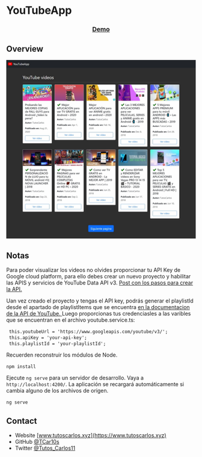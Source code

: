 # YouTubeApp

<div align="center">
  <h3>
    <a href="https://ng-youtube-app.netlify.app/" target="_blank">
      Demo
    </a>
  </h3>
</div>

## Overview

![screenshot](https://raw.githubusercontent.com/TCar10s/ng-youtube-app/main/src/assets/img/screenshot-desktop.jpeg)

## Notas

Para poder visualizar los videos no olvides proporcionar tu API Key de Google cloud platform,
para ello debes crear un nuevo proyecto y habilitar las APIS y servicios de YouTube Data API
v3.
<a href="https://www.pluginsxbmc.com/2020/09/como-crear-una-api-para-youtube.html" target="_blank">
    Post con los pasos para crear la API.
</a>

Uan vez creado el proyecto y tengas el API key, podrás generar el playlistId desde el apartado
de playlistItems que se encuentra
<a href="https://developers.google.com/youtube/v3/docs">
    en la documentacion de la API de YouTube.
</a>
Luego proporcionas tus credenciasles a las varibles que se encuentran en el archivo youtube.service.ts:
```
 this.youtubeUrl = 'https://www.googleapis.com/youtube/v3/';
 this.apiKey = 'your-api-key';
 this.playlistId = 'your-playlistId';
```

Recuerden reconstruir los módulos de Node.

```
npm install
```

Ejecute `ng serve` para un servidor de desarrollo. Vaya a `http://localhost:4200/`. La aplicación se recargará automáticamente si cambia alguno de los archivos de origen.

```
ng serve
```

## Contact

- Website [www.tutoscarlos.xyz](https://www.tutoscarlos.xyz)
- GitHub [@TCar10s](https://https://github.com/TCar10s)
- Twitter [@Tutos_Carlos11](https://twitter.com/Tutos_Carlos11)
